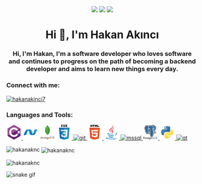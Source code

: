 <div align="center">
  <img height="150" src="https://media3.giphy.com/media/v1.Y2lkPTc5MGI3NjExMGMzN200bHk3cTNpNmpqcmoyMHFrajEyeGxsb20yNmVjb2Y5cWM3aiZlcD12MV9pbnRlcm5hbF9naWZfYnlfaWQmY3Q9Zw/tydpNxSnNEgLvDm11D/giphy.gif"  />
  <img height="150" src="https://media.giphy.com/media/qgQUggAC3Pfv687qPC/giphy.gif"  />
  <img height="150" src="https://media1.giphy.com/media/v1.Y2lkPTc5MGI3NjExdG1qZ3MxMHd4eDR6cDhwOGNldGxhNnE0am0zYTZrYnh6NGxsempqYiZlcD12MV9pbnRlcm5hbF9naWZfYnlfaWQmY3Q9Zw/xT9IgzoKnwFNmISR8I/giphy.gif"  />
</div>
<h1 align="center">Hi 👋, I'm Hakan Akıncı</h1>
<h3 align="center">Hi, I'm Hakan, I'm a software developer who loves software and continues to progress on the path of becoming a backend developer and aims to learn new things every day.</h3>

<h3 align="left">Connect with me:</h3>
<p align="left">
<a href="https://linkedin.com/in/hakanakinci7" target="blank"><img align="center" src="https://raw.githubusercontent.com/rahuldkjain/github-profile-readme-generator/master/src/images/icons/Social/linked-in-alt.svg" alt="hakanakinci7" height="30" width="40" /></a>
</p>

<h3 align="left">Languages and Tools:</h3>
<p align="left"> 
  <a href="https://www.w3schools.com/cs/" target="_blank" rel="noreferrer"> <img src="https://raw.githubusercontent.com/devicons/devicon/master/icons/csharp/csharp-original.svg" alt="csharp" width="40" height="40"/> </a> 
  <a href="https://dotnet.microsoft.com/" target="_blank" rel="noreferrer"><img src="https://raw.githubusercontent.com/devicons/devicon/master/icons/dot-net/dot-net-original.svg" alt="dotnet" width="40" height="40"/></a>
  <a href="https://www.mongodb.com/" target="_blank" rel="noreferrer"><img src="https://raw.githubusercontent.com/devicons/devicon/master/icons/mongodb/mongodb-original-wordmark.svg" alt="mongodb" width="40" height="40"/></a>
  <a href="https://www.w3schools.com/css/" target="_blank" rel="noreferrer"> <img src="https://raw.githubusercontent.com/devicons/devicon/master/icons/css3/css3-original-wordmark.svg" alt="css3" width="40" height="40"/> </a> 
  <a href="https://git-scm.com/" target="_blank" rel="noreferrer"> <img src="https://www.vectorlogo.zone/logos/git-scm/git-scm-icon.svg" alt="git" width="40" height="40"/> </a> 
  <a href="https://www.w3.org/html/" target="_blank" rel="noreferrer"> <img src="https://raw.githubusercontent.com/devicons/devicon/master/icons/html5/html5-original-wordmark.svg" alt="html5" width="40" height="40"/> </a> 
  <a href="https://www.java.com" target="_blank" rel="noreferrer"> <img src="https://raw.githubusercontent.com/devicons/devicon/master/icons/java/java-original.svg" alt="java" width="40" height="40"/> </a> 
  <a href="https://www.microsoft.com/en-us/sql-server" target="_blank" rel="noreferrer"> <img src="https://www.svgrepo.com/show/303229/microsoft-sql-server-logo.svg" alt="mssql" width="40" height="40"/> </a> 
  <a href="https://www.postgresql.org" target="_blank" rel="noreferrer"> <img src="https://raw.githubusercontent.com/devicons/devicon/master/icons/postgresql/postgresql-original-wordmark.svg" alt="postgresql" width="40" height="40"/> </a> 
  <a href="https://www.python.org" target="_blank" rel="noreferrer"> <img src="https://raw.githubusercontent.com/devicons/devicon/master/icons/python/python-original.svg" alt="python" width="40" height="40"/> </a> 
  <a href="https://www.qt.io/" target="_blank" rel="noreferrer"> <img src="https://upload.wikimedia.org/wikipedia/commons/0/0b/Qt_logo_2016.svg" alt="qt" width="40" height="40"/> </a> 
</p>

<p><img align="left" src="https://github-readme-stats.vercel.app/api/top-langs?username=hakanaknc&show_icons=true&locale=en&layout=compact" alt="hakanaknc" /></p>

<p>&nbsp;<img align="center" src="https://github-readme-stats.vercel.app/api?username=hakanaknc&show_icons=true&locale=en" alt="hakanaknc" /></p>

<p><img align="center" src="https://github-readme-streak-stats.herokuapp.com/?user=hakanaknc&" alt="hakanaknc" /></p>


![snake gif](https://github.com/HakanAknc/HakanAkncE/blob/output/github-contribution-grid-snake.gif)
